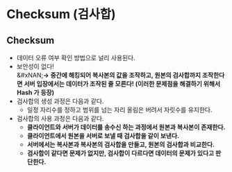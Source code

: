 # Checksum (검사합)

## Checksum

* 데이터 오류 여부 확인 방법으로 널리 사용된다.&#x20;
* 보안성이 없다!\
  &#xNAN;**-> 중간에 해킹되어 복사본의 값을 조작하고, 원본의 검사합까지 조작한다면 서버 입장에서는 데이터가 조작된 줄 모른다! (이러한 문제점을 해결하기 위해서 Hash 가 등장)**
* 검사합의 생성 과정은 다음과 같다.&#x20;
  * 일정 자리수를 정하고 범위를 넘는 자리 올림은 버려서 자릿수를 유지한다.&#x20;
* 검사합의 사용 과정은 다음과 같다.&#x20;
  * **클라이언트와 서버가 데이터를 송수신 하는 과정에서 원본과 복사본이 존재한다.**&#x20;
  * **클라이언트에서 원본을 서버로 보낼 때 검사합을 같이 보낸다.**&#x20;
  * **서버에서는 복사본과 복사본의 검사합을 만들고, 원본의 검사합과 비교한다.**&#x20;
  * **검사합이 같다면 문제가 없지만, 검사합이 다르다면 데이터의 문제가 있다고 판단한다.**&#x20;
